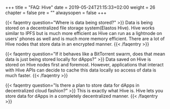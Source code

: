 +++
title = "FAQ: Hive"
date = 2019-05-24T21:15:33+02:00
weight = 26
chapter = false
pre = ""
alwaysopen = false
+++ 

{{< faqentry question="Where is data being stored?" >}}
Data is being stored on a decentralized file storage system(Elastos Hive). Hive works similar to IPFS but is much more efficient as Hive can run as a lightnode on users' phones as well and is much more memory efficient. There are a lot of Hive nodes that store data in an encrypted manner.
{{< /faqentry >}}

{{< faqentry question="If it behaves like a BitTorrent swarm, does that mean data is just being stored locally for dApps?" >}}
Data saved on Hive is stored on Hive nodes first and foremost. However, applications that interact with Hive APIs can decide to cache this data locally so access of data is much faster.
{{< /faqentry >}}

{{< faqentry question="Is there a plan to store data for dApps in decentralized cloud fashion?" >}}
This is exactly what Hive is. Hive lets you store data for dApps in a completely decentralized manner.
{{< /faqentry >}}
